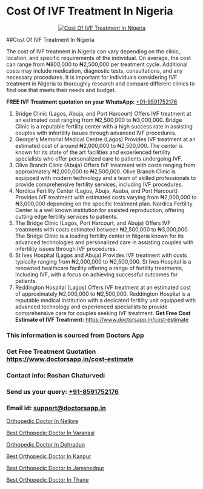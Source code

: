 # Cost Of IVF Treatment In Nigeria

<p align="center">
  <a href="https://doctorsapp.in/treatment/ivf-treatment">
    <img src="https://doctorsapp.co.in/uploads/treatment_image/ICSI.jpg" alt="Cost Of IVF Treatment In Nigeria">
  </a>
</p>
##Cost Of IVF Treatment In Nigeria

The cost of IVF treatment in Nigeria can vary depending on the clinic, location, and specific requirements of the individual. On average, the cost can range from ₦800,000 to ₦2,500,000 per treatment cycle. Additional costs may include medication, diagnostic tests, consultations, and any necessary procedures. It is important for individuals considering IVF treatment in Nigeria to thoroughly research and compare different clinics to find one that meets their needs and budget.

**FREE IVF Treatment quotation on your WhatsApp:**  [+91-8591752176](https://api.whatsapp.com/send?phone=8591752176)

1) Bridge Clinic (Lagos, Abuja, and Port Harcourt)   Offers IVF treatment at an estimated cost ranging from ₦2,500,000 to ₦3,000,000. Bridge Clinic is a reputable fertility center with a high success rate in assisting couples with infertility issues through advanced IVF procedures.
2) George's Memorial Medical Centre (Lagos)   Provides IVF treatment at an estimated cost of around ₦2,000,000 to ₦2,500,000. The center is known for its state of the art facilities and experienced fertility specialists who offer personalized care to patients undergoing IVF.
3) Olive Branch Clinic (Abuja)   Offers IVF treatment with costs ranging from approximately ₦2,000,000 to ₦2,500,000. Olive Branch Clinic is equipped with modern technology and a team of skilled professionals to provide comprehensive fertility services, including IVF procedures.
4) Nordica Fertility Center (Lagos, Abuja, Asaba, and Port Harcourt)   Provides IVF treatment with estimated costs varying from ₦2,000,000 to ₦3,000,000 depending on the specific treatment plan. Nordica Fertility Center is a well known institution for assisted reproduction, offering cutting edge fertility services to patients.
5) The Bridge Clinic (Lagos, Port Harcourt, and Abuja)   Offers IVF treatments with costs estimated between ₦2,500,000 to ₦3,000,000. The Bridge Clinic is a leading fertility center in Nigeria known for its advanced technologies and personalized care in assisting couples with infertility issues through IVF procedures.
6) St Ives Hospital (Lagos and Abuja)   Provides IVF treatment with costs typically ranging from ₦2,000,000 to ₦2,500,000. St Ives Hospital is a renowned healthcare facility offering a range of fertility treatments, including IVF, with a focus on achieving successful outcomes for patients.
7) Reddington Hospital (Lagos)   Offers IVF treatment at an estimated cost of approximately ₦2,000,000 to ₦2,500,000. Reddington Hospital is a reputable medical institution with a dedicated fertility unit equipped with advanced technology and experienced specialists to provide comprehensive care for couples seeking IVF treatment.
**Get Free Cost Estimate of IVF Treatment:** https://www.doctorsapp.in/cost-estimate

### This information is sourced from Doctors App 
### Get Free Treatment Quotation https://www.doctorsapp.in/cost-estimate
### Contact info: Roshan Chaturvedi 
### Send us your query: [+91-8591752176](https://api.whatsapp.com/send?phone=8591752176) 
### Email id: support@doctorsapp.in

[Orthopedic Doctor In Nellore](https://www.linkedin.com/pulse/orthopedic-doctor-nellore-doctorsapp-khulna-1ra4e?trackingId=qRf8uoAYlR46rJjYehvptw%3D%3D&lipi=urn%3Ali%3Apage%3Ad_flagship3_company_admin%3BEfzsr1%2BmQ6eR1XkJR7MU1A%3D%3D)

[Best Orthopedic Doctor In Varanasi](https://www.linkedin.com/pulse/best-orthopedic-doctor-varanasi-doctorsapp-rajshahi-dpxoe?trackingId=sfw9twFT8mOLIrpdAiTZCQ%3D%3D&lipi=urn%3Ali%3Apage%3Ad_flagship3_company_admin%3BtGKQvLKET%2FOkWlJl4W0MBA%3D%3D)

[Orthopedic Doctor In Dehradun](https://medium.com/@vimalrana22/orthopedic-doctor-in-dehradun-a6c0bcc6ead0)

[Best Orthopedic Doctor In Kanpur](https://medium.com/@vimalrana22/best-orthopedic-doctor-in-kanpur-29a81a7eb859)

[Best Orthopedic Doctor In Jamshedpur](https://doctors-apps.github.io/doctorsapp/best-orthopedic-doctor-in-jamshedpur)

[Best Orthopedic Doctor In Thane](https://doctors-apps.github.io/doctorsapp/best-orthopedic-doctor-in-thane)

